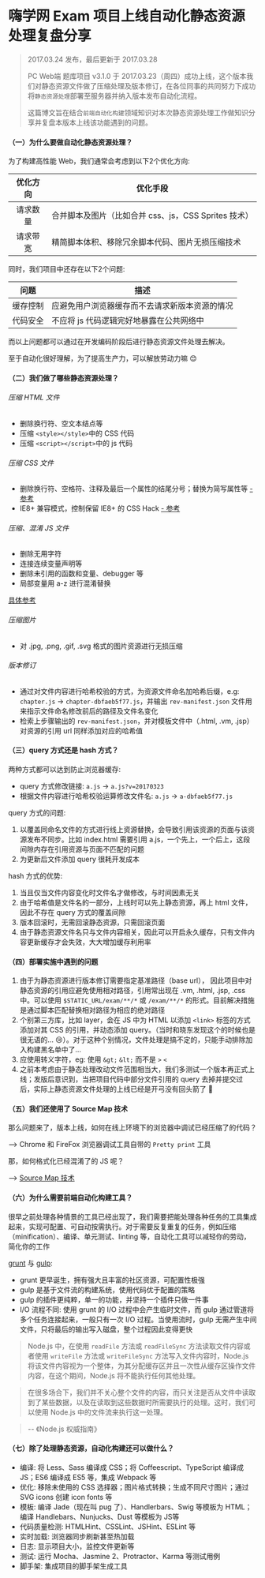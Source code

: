 嗨学网 Exam 项目上线自动化静态资源处理复盘分享
===

> 2017.03.24 发布，最后更新于 2017.03.28
> 
> PC Web端 题库项目 v3.1.0 于 2017.03.23（周四）成功上线，这个版本我们对静态资源文件做了压缩处理及版本修订，在各位同事的共同努力下成功将`静态资源处理`部署至服务器并纳入版本发布自动化流程。
> 
> 这篇博文旨在结合`前端自动化构建`领域知识对本次静态资源处理工作做知识分享并复盘本版本上线该功能遇到的问题。

#### （一）为什么要做自动化静态资源处理？

为了构建高性能 Web，我们通常会考虑到以下2个优化方向:

|优化方向|优化手段|
|:----:|----|
|请求数量|合并脚本及图片（比如合并 css、js，CSS Sprites 技术）|
|请求带宽|精简脚本体积、移除冗余脚本代码、图片无损压缩技术|

同时，我们项目中还存在以下2个问题:

|问题|描述|
|:----:|----|
|缓存控制|应避免用户浏览器缓存而不去请求新版本资源的情况|
|代码安全|不应将 js 代码逻辑完好地暴露在公共网络中|

而以上问题都可以通过在开发编码阶段后进行静态资源文件处理去解决。

至于自动化很好理解，为了提高生产力，可以解放劳动力嘛 :blush:

#### （二）我们做了哪些静态资源处理？

###### 压缩 HTML 文件

* 删除换行符、空文本结点等
* 压缩 `<style></style>`中的 CSS 代码
* 压缩 `<script></script>`中的 js 代码

###### 压缩 CSS 文件

* 删除换行符、空格符、注释及最后一个属性的结尾分号；替换为简写属性等 [- 参考](https://github.com/jakubpawlowicz/clean-css#level-1-optimizations)
* IE8+ 兼容模式，控制保留 IE8+ 的 CSS Hack [- 参考](https://github.com/jakubpawlowicz/clean-css#compatibility-modes)

###### 压缩、混淆 JS 文件

* 删除无用字符
* 连接连续变量声明等
* 删除未引用的函数和变量、debugger 等
* 局部变量用 a-z 进行混淆替换

[具体参考](https://github.com/mishoo/UglifyJS2#compressor-options)

###### 压缩图片

* 对 .jpg, .png, .gif, .svg 格式的图片资源进行无损压缩

###### 版本修订

* 通过对文件内容进行哈希校验的方式，为资源文件命名加哈希后缀，e.g: `chapter.js` -> `chapter-dbfaeb5f77.js`，并输出 `rev-manifest.json` 文件用来指示文件命名修改前后的路径及文件名变化
* 检索上步骤输出的 `rev-manifest.json`，并对模板文件中（.html, .vm, .jsp）对资源的引用 url 同样添加对应的哈希值

#### （三）query 方式还是 hash 方式？

两种方式都可以达到防止浏览器缓存:

* query 方式修改链接: `a.js` -> `a.js?v=20170323`
* 根据文件内容进行哈希校验运算修改文件名: `a.js` -> `a-dbfaeb5f77.js`

query 方式的问题:

1. 以覆盖同命名文件的方式进行线上资源替换，会导致引用该资源的页面与该资源发布不同步。比如 index.html 需要引用 a.js，一个先上，一个后上，这段间隙内存在引用资源与页面不匹配的问题
2. 为更新后文件添加 query 很耗开发成本

hash 方式的优势:

1. 当且仅当文件内容变化时文件名才做修改，与时间因素无关
2. 由于哈希值是文件名的一部分，上线时可以先上静态资源，再上 html 文件，因此不存在 query 方式的覆盖间隙
3. 版本回滚时，无需回滚静态资源，只需回滚页面
4. 由于静态资源文件名只与文件内容相关，因此可以开启永久缓存，只有文件内容更新缓存才会失效，大大增加缓存利用率

#### （四）部署实施中遇到的问题

1. 由于为静态资源进行版本修订需要指定基准路径（base url）， 因此项目中对静态资源的引用应避免使用相对路径，引用常出现在 .vm, .html, .jsp, .css 中。可以使用 `$STATIC_URL/exam/**/*` 或 `/exam/**/*` 的形式。目前解决措施是通过脚本匹配替换相对路径为相应的绝对路径
2. 个别第三方库，比如 layer，会在 JS 中为 HTML 以添加 `<link>` 标签的方式添加对其 CSS 的引用，并动态添加 query。（当时和晓东发现这个的时候也是很无语的... :cry:）。对于这种个别情况，文件处理是搞不定的，只能手动排除加入构建黑名单中了...
3. 应使用转义字符，eg: 使用 `&gt;` `&lt;` 而不是 `>` `<`
4. 之前本考虑由于静态处理改动文件范围相当大，我们多测试一个版本再正式上线；发版后意识到，当把项目代码中部分文件引用的 query 去掉并提交过后，实际上静态资源文件处理的上线已经是开弓没有回头箭了 :facepunch:

#### （五）我们还使用了 Source Map 技术

那么问题来了，版本上线，如何在线上环境下的浏览器中调试已经压缩了的代码？

--> Chrome 和 FireFox 浏览器调试工具自带的 `Pretty print` 工具

那，如何格式化已经混淆了的 JS 呢？

--> [Source Map 技术](http://www.ruanyifeng.com/blog/2013/01/javascript_source_map.html)

#### （六）为什么需要前端自动化构建工具？

很早之前处理各种情景的工具已经出现了，我们需要把能处理各种任务的工具集成起来，实现可配置、可自动按需执行。对于需要反复重复的任务，例如压缩（minification）、编译、单元测试、linting 等，自动化工具可以减轻你的劳动，简化你的工作

[grunt](http://www.gruntjs.net/) 与 [gulp](http://www.gulpjs.com.cn/):

* grunt 更早诞生，拥有强大且丰富的社区资源，可配置性极强
* gulp 是基于文件流的构建系统，使用代码优于配置的策略
* gulp 的插件更纯粹，单一的功能，并坚持一个插件只做一件事
* I/O 流程不同: 使用 grunt 的 I/O 过程中会产生临时文件，而 gulp 通过管道将多个任务连接起来，一般只有一次 I/O 过程。当使用流时，gulp 无需产生中间文件，只将最后的输出写入磁盘，整个过程因此变得更快

> Node.js 中，在使用 `readFile` 方法或 `readFileSync` 方法读取文件内容或者使用 `writeFile` 方法或 `writeFileSync` 方法写入文件内容时，Node.js 将该文件内容视为一个整体，为其分配缓存区并且一次性从缓存区操作文件内容，在这个期间，Node.js 将不能执行任何其他处理。

> 在很多场合下，我们并不关心整个文件的内容，而只关注是否从文件中读取到了某些数据，以及在读取到这些数据时所需要执行的处理。这时，我们可以使用 Node.js 中的文件流来执行这一处理。

> -- 《Node.js 权威指南》

#### （七）除了处理静态资源，自动化构建还可以做什么？

* 编译: 将 Less、Sass 编译成 CSS；将 Coffeescript、TypeScript 编译成 JS；ES6 编译成 ES5 等，集成 Webpack 等
* 优化: 移除未使用的 CSS 选择器；图片格式转换；生成不同尺寸图片；通过 SVG icons 创建 icon fonts 等
* 模板: 编译 Jade（现在叫 pug 了）、Handlerbars、Swig 等模板为 HTML；编译 Handlebars、Nunjucks、Dust 等模板为 JS等
* 代码质量检测: HTMLHint、CSSLint、JSHint、ESLint 等
* 实时加载: 浏览器同步刷新甚至热加载
* 日志: 显示项目大小，监控文件更新等
* 测试: 运行 Mocha、Jasmine 2、Protractor、Karma 等测试用例
* 脚手架: 集成项目的脚手架生成工具
